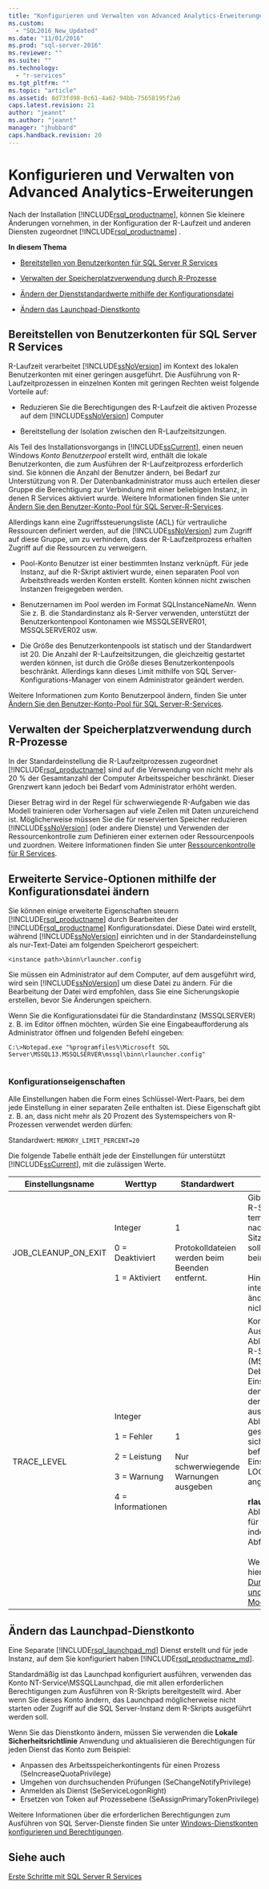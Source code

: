 ```yaml
---
title: "Konfigurieren und Verwalten von Advanced Analytics-Erweiterungen | Microsoft Docs"
ms.custom: 
  - "SQL2016_New_Updated"
ms.date: "11/01/2016"
ms.prod: "sql-server-2016"
ms.reviewer: ""
ms.suite: ""
ms.technology: 
  - "r-services"
ms.tgt_pltfrm: ""
ms.topic: "article"
ms.assetid: 8d73fd98-0c61-4a62-94bb-75658195f2a6
caps.latest.revision: 21
author: "jeannt"
ms.author: "jeannt"
manager: "jhubbard"
caps.handback.revision: 20
---
```

# Konfigurieren und Verwalten von Advanced Analytics-Erweiterungen
  Nach der Installation [!INCLUDE[rsql_productname](../../includes/rsql-productname-md.md)], können Sie kleinere Änderungen vornehmen, in der Konfiguration der R-Laufzeit und anderen Diensten zugeordnet [!INCLUDE[rsql_productname](../../includes/rsql-productname-md.md)] .  
  
  
 **In diesem Thema**  
  
-   [Bereitstellen von Benutzerkonten für SQL Server R Services](#bkmk_Provisioning)  
  
-   [Verwalten der Speicherplatzverwendung durch R-Prozesse](#bkmk_ManagingMemory)  
  
-   [Ändern der Dienststandardwerte mithilfe der Konfigurationsdatei](#bkmk_ChangingConfig) 

-   [Ändern das Launchpad-Dienstkonto](#bkmk_Launchpad) 
  
##  <a name="bkmk_Provisioning"></a> Bereitstellen von Benutzerkonten für SQL Server R Services  
 R-Laufzeit verarbeitet [!INCLUDE[ssNoVersion](../../includes/ssnoversion-md.md)] im Kontext des lokalen Benutzerkonten mit einer geringen ausgeführt. Die Ausführung von R-Laufzeitprozessen in einzelnen Konten mit geringen Rechten weist folgende Vorteile auf:  
  
-   Reduzieren Sie die Berechtigungen des R-Laufzeit die aktiven Prozesse auf dem [!INCLUDE[ssNoVersion](../../includes/ssnoversion-md.md)] Computer  
  
-   Bereitstellung der Isolation zwischen den R-Laufzeitsitzungen.  
  
 Als Teil des Installationsvorgangs in [!INCLUDE[ssCurrent](../../includes/sscurrent-md.md)], einen neuen Windows *Konto Benutzerpool* erstellt wird, enthält die lokale Benutzerkonten, die zum Ausführen der R-Laufzeitprozess erforderlich sind. Sie können die Anzahl der Benutzer ändern, bei Bedarf zur Unterstützung von R. Der Datenbankadministrator muss auch erteilen dieser Gruppe die Berechtigung zur Verbindung mit einer beliebigen Instanz, in denen R Services aktiviert wurde. Weitere Informationen finden Sie unter [Ändern Sie den Benutzer-Konto-Pool für SQL Server-R-Services](../../advanced-analytics/r-services/modify-the-user-account-pool-for-sql-server-r-services.md).  
  
 Allerdings kann eine Zugriffssteuerungsliste (ACL) für vertrauliche Ressourcen definiert werden, auf die [!INCLUDE[ssNoVersion](../../includes/ssnoversion-md.md)] zum Zugriff auf diese Gruppe, um zu verhindern, dass der R-Laufzeitprozess erhalten Zugriff auf die Ressourcen zu verweigern.  
  
-   Pool-Konto Benutzer ist einer bestimmten Instanz verknüpft.  Für jede Instanz, auf die R-Skript aktiviert wurde, einen separaten Pool von Arbeitsthreads werden Konten erstellt. Konten können nicht zwischen Instanzen freigegeben werden.
  
-   Benutzernamen im Pool werden im Format SQLInstanceName*Nn*. Wenn Sie z. B. die Standardinstanz als R-Server verwenden, unterstützt der Benutzerkontenpool Kontonamen wie MSSQLSERVER01, MSSQLSERVER02 usw.  
  
-   Die Größe des Benutzerkontenpools ist statisch und der Standardwert ist 20. Die Anzahl der R-Laufzeitsitzungen, die gleichzeitig gestartet werden können, ist durch die Größe dieses Benutzerkontenpools beschränkt. Allerdings kann dieses Limit mithilfe von SQL Server-Konfigurations-Manager von einem Administrator geändert werden.  
  
  
 Weitere Informationen zum Konto Benutzerpool ändern, finden Sie unter [Ändern Sie den Benutzer-Konto-Pool für SQL Server-R-Services](../../advanced-analytics/r-services/modify-the-user-account-pool-for-sql-server-r-services.md).  
  
##  <a name="bkmk_ManagingMemory"></a> Verwalten der Speicherplatzverwendung durch R-Prozesse  
 In der Standardeinstellung die R-Laufzeitprozessen zugeordnet [!INCLUDE[rsql_productname](../../includes/rsql-productname-md.md)] sind auf die Verwendung von nicht mehr als 20 % der Gesamtanzahl der Computer Arbeitsspeicher beschränkt. Dieser Grenzwert kann jedoch bei Bedarf vom Administrator erhöht werden.  
  
 Dieser Betrag wird in der Regel für schwerwiegende R-Aufgaben wie das Modell trainieren oder Vorhersagen auf viele Zeilen mit Daten unzureichend ist. Möglicherweise müssen Sie die für reservierten Speicher reduzieren [!INCLUDE[ssNoVersion](../../includes/ssnoversion-md.md)] (oder andere Dienste) und Verwenden der Ressourcenkontrolle zum Definieren einer externen oder Ressourcenpools und zuordnen. Weitere Informationen finden Sie unter [Ressourcenkontrolle für R Services](../../advanced-analytics/r-services/resource-governance-for-r-services.md).  
  
##  <a name="bkmk_ChangingConfig"></a> Erweiterte Service-Optionen mithilfe der Konfigurationsdatei ändern  
 
Sie können einige erweiterte Eigenschaften steuern [!INCLUDE[rsql_productname](../../includes/rsql-productname-md.md)] durch Bearbeiten der [!INCLUDE[rsql_productname](../../includes/rsql-productname-md.md)] Konfigurationsdatei. Diese Datei wird erstellt, während [!INCLUDE[ssNoVersion](../../includes/ssnoversion-md.md)] einrichten und in der Standardeinstellung als nur-Text-Datei am folgenden Speicherort gespeichert:  
 
```  
<instance path>\binn\rlauncher.config  
```  
  
 Sie müssen ein Administrator auf dem Computer, auf dem ausgeführt wird, wird sein [!INCLUDE[ssNoVersion](../../includes/ssnoversion-md.md)] um diese Datei zu ändern. Für die Bearbeitung der Datei wird empfohlen, dass Sie eine Sicherungskopie erstellen, bevor Sie Änderungen speichern.  
  
 Wenn Sie die Konfigurationsdatei für die Standardinstanz (MSSQLSERVER) z. B. im Editor öffnen möchten, würden Sie eine Eingabeaufforderung als Administrator öffnen und folgenden Befehl eingeben:  
  
```  
C:\>Notepad.exe "%programfiles%\Microsoft SQL Server\MSSQL13.MSSQLSERVER\mssql\binn\rlauncher.config"  
  
```  
  
###  <a name="bkmk_properties"></a> Konfigurationseigenschaften  
 Alle Einstellungen haben die Form eines Schlüssel-Wert-Paars, bei dem jede Einstellung in einer separaten Zeile enthalten ist. Diese Eigenschaft gibt z. B. an, dass nicht mehr als 20 Prozent des Systemspeichers von R-Prozessen verwendet werden dürfen:  
  
 Standardwert: `MEMORY_LIMIT_PERCENT=20`  
  
 Die folgende Tabelle enthält jede der Einstellungen für unterstützt [!INCLUDE[ssCurrent](../../includes/sscurrent-md.md)], mit die zulässigen Werte.  
  
|Einstellungsname|Werttyp|Standardwert|Beschreibung|  
|------------------|----------------|-------------|-----------------|  
|JOB_CLEANUP_ON_EXIT|Integer<br /><br /> 0 = Deaktiviert<br /><br /> 1 = Aktiviert|1<br /><br /> Protokolldateien werden beim Beenden entfernt.|Gibt an, ob der für jede R-Sitzung erstellte temporäre Arbeitsordner nach Abschluss der R-Sitzung bereinigt werden soll. Diese Einstellung ist beim Debuggen nützlich.<br /><br /> Hinweis: Dies ist eine interne Einstellung – ändern Sie diesen Wert nicht.|  
|TRACE_LEVEL|Integer<br /><br /> 1 = Fehler<br /><br /> 2 = Leistung<br /><br /> 3 = Warnung<br /><br /> 4 = Informationen|1<br /><br /> Nur schwerwiegende Warnungen ausgeben|Konfiguriert den Ausführlichkeitsgrad der Ablaufverfolgung für das R-Startprogramm (MSSQLLAUNCHPAD) zu Debugzwecken. Diese Einstellung wirkt sich auf den Ausführlichkeitsgrad der Ablaufverfolgungen aus, die in den folgenden Ablaufverfolgungsdateien gespeichert werden, die sich beide in dem Pfad befinden, der durch die Einstellung LOG_DIRECTORY angegeben wird:<br /><br /> **rlauncher.log**: die Ablaufverfolgungsdatei für R-Sitzung gestartet, indem Sie T-SQL-Abfragen generiert.<br /><br /> Weitere Informationen hierzu finden Sie unter [Durchsuchen von Daten und Predictive Modellierung mit R](../../advanced-analytics/r-services/data-exploration-and-predictive-modeling-with-r.md).|  

## <a name="bkmk_Launchpad"></a>Ändern das Launchpad-Dienstkonto

Eine Separate [!INCLUDE[rsql_launchpad_md](../../includes/rsql-launchpad-md.md)] Dienst erstellt und für jede Instanz, auf dem Sie konfiguriert haben [!INCLUDE[rsql_productname_md](../../includes/rsql-productname-md.md)]. 

Standardmäßig ist das Launchpad konfiguriert ausführen, verwenden das Konto NT-Service\MSSQLLaunchpad, die mit allen erforderlichen Berechtigungen zum Ausführen von R-Skripts bereitgestellt wird. Aber wenn Sie dieses Konto ändern, das Launchpad möglicherweise nicht starten oder Zugriff auf die SQL Server-Instanz dem R-Skripts ausgeführt werden soll.
 
  Wenn Sie das Dienstkonto ändern, müssen Sie verwenden die **Lokale Sicherheitsrichtlinie** Anwendung und aktualisieren die Berechtigungen für jeden Dienst das Konto zum Beispiel:
  + Anpassen des Arbeitsspeicherkontingents für einen Prozess (SeIncreaseQuotaPrivilege)
  + Umgehen von durchsuchenden Prüfungen (SeChangeNotifyPrivilege)
  + Anmelden als Dienst (SeServiceLogonRight)
  + Ersetzen von Token auf Prozessebene (SeAssignPrimaryTokenPrivilege)

Weitere Informationen über die erforderlichen Berechtigungen zum Ausführen von SQL Server-Dienste finden Sie unter [Windows-Dienstkonten konfigurieren und Berechtigungen](https://msdn.microsoft.com/library/ms143504.aspx#Windows).
   
## Siehe auch  
 [Erste Schritte mit SQL Server R Services](../../advanced-analytics/r-services/getting-started-with-sql-server-r-services.md)  
  
  